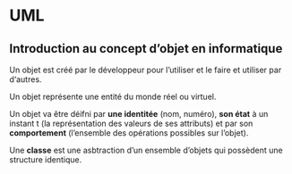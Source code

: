 # UML


## Introduction au concept d’objet en informatique

Un objet est créé par le développeur pour l’utiliser et le faire et utiliser par d‘autres.

Un objet représente une entité du monde réel ou virtuel.

Un objet va être déifni par **une identitée** (nom, numéro), **son état** à un instant t (la représentation des valeurs de ses attributs) et par son **comportement** (l’ensemble des opérations possibles sur l’objet).

Une **classe** est une asbtraction d’un ensemble d’objets qui possèdent une structure identique.

